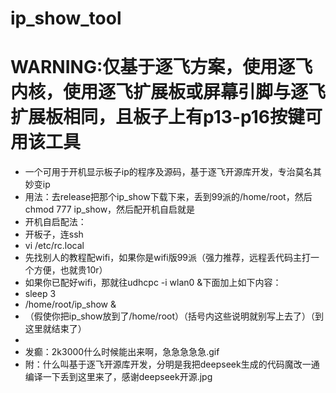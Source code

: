 # ip_show_tool
# WARNING:仅基于逐飞方案，使用逐飞内核，使用逐飞扩展板或屏幕引脚与逐飞扩展板相同，且板子上有p13-p16按键可用该工具
- 一个可用于开机显示板子ip的程序及源码，基于逐飞开源库开发，专治莫名其妙变ip
- 用法：去release把那个ip_show下载下来，丢到99派的/home/root，然后chmod 777 ip_show，然后配开机自启就是
- 开机自启配法：
- 开板子，连ssh
- vi /etc/rc.local
- 先找别人的教程配wifi，如果你是wifi版99派（强力推荐，远程丢代码主打一个方便，也就贵10r）
- 如果你已配好wifi，那就往udhcpc -i wlan0 &下面加上如下内容：
- sleep 3
- /home/root/ip_show &
- （假使你把ip_show放到了/home/root）（括号内这些说明就别写上去了）（到这里就结束了）
- 
- 发癫：2k3000什么时候能出来啊，急急急急急.gif
- 附：什么叫基于逐飞开源库开发，分明是我把deepseek生成的代码魔改一通编译一下丢到这里来了，感谢deepseek开源.jpg
